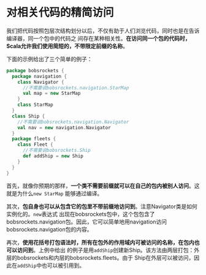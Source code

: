 对相关代码的精简访问
===================================================================================
我们把代码按照包层次结构划分以后，不仅有助于人们浏览代码，同时也是在告诉编译器，同一个包中的代码之
间存在某种相关性。**在访问同一个包的代码时，Scala允许我们使用简短的，不带限定前缀的名称**。

下面的示例给出了三个简单的例子：
```scala
package bobsrockets {
  package navigation {
    class Navigator {
      //不需要说bobsrockets.navigation.StarMap
      val map = new StarMap
    }
    class StarMap
  }
  class Ship {
    //不需要说bobsrockets.navigation.Navigator
    val nav = new navigation.Navigator
  }
  package fleets {
    class Fleet {
      //不需要说bobsrockets.Ship 
      def addShip = new Ship
    }
  }
}
```
首先，就像你预期的那样，**一个类不需要前缀就可以在自己的包内被别人访问**。这就是为什么`new StarMap`
能够通过编译。

其次，**包自身也可以从包含它的包里不带前缀地访问到**。注意Navigator类是如何实例化的。`new`表达式
出现在bobsrockets包中，这个包包含了bobsrockets.navigation包。因此，它可以简单地用navigation访问
bobsrockets.navigation包的内容。

再次，**使用花括号打包语法时，所有在包外的作用域内可被访问的名称，在包内也可以访问到**。上例中给出
的例子是用`addShip`创建新Ship。该方法由两层打包：外层的bobsrockets和内层的bobsrockets.fleets。由于
Ship在外层可以被访问，因此在`addShip`中也可以被引用到。




